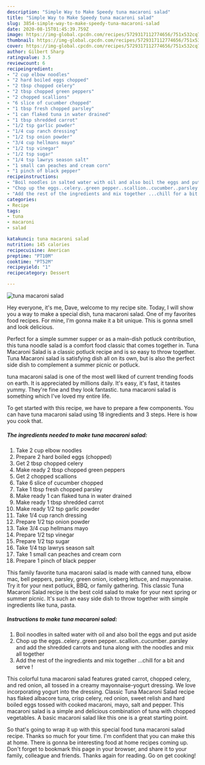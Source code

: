```yaml
---
description: "Simple Way to Make Speedy tuna macaroni salad"
title: "Simple Way to Make Speedy tuna macaroni salad"
slug: 3854-simple-way-to-make-speedy-tuna-macaroni-salad
date: 2020-08-15T01:45:39.759Z
image: https://img-global.cpcdn.com/recipes/5729317112774656/751x532cq70/tuna-macaroni-salad-recipe-main-photo.jpg
thumbnail: https://img-global.cpcdn.com/recipes/5729317112774656/751x532cq70/tuna-macaroni-salad-recipe-main-photo.jpg
cover: https://img-global.cpcdn.com/recipes/5729317112774656/751x532cq70/tuna-macaroni-salad-recipe-main-photo.jpg
author: Gilbert Sharp
ratingvalue: 3.5
reviewcount: 6
recipeingredient:
- "2 cup elbow noodles"
- "2 hard boiled eggs chopped"
- "2 tbsp chopped celery"
- "2 tbsp chopped green peppers"
- "2 chopped scallions"
- "6 slice of cucumber chopped"
- "1 tbsp fresh chopped parsley"
- "1 can flaked tuna in water drained"
- "1 tbsp shredded carrot"
- "1/2 tsp garlic powder"
- "1/4 cup ranch dressing"
- "1/2 tsp onion powder"
- "3/4 cup hellmans mayo"
- "1/2 tsp vinegar"
- "1/2 tsp sugar"
- "1/4 tsp lawrys season salt"
- "1 small can peaches and cream corn"
- "1 pinch of black pepper"
recipeinstructions:
- "Boil noodles in salted water with oil and also boil the eggs and put aside"
- "Chop up the eggs..celery..green pepper..scallion..cucumber..parsley and add the shredded carrots and tuna along with the noodles and mix all together"
- "Add the rest of the ingredients and mix together ...chill for a bit and serve !"
categories:
- Recipe
tags:
- tuna
- macaroni
- salad

katakunci: tuna macaroni salad 
nutrition: 145 calories
recipecuisine: American
preptime: "PT10M"
cooktime: "PT52M"
recipeyield: "1"
recipecategory: Dessert

---
```



![tuna macaroni salad](https://img-global.cpcdn.com/recipes/5729317112774656/751x532cq70/tuna-macaroni-salad-recipe-main-photo.jpg)

Hey everyone, it's me, Dave, welcome to my recipe site. Today, I will show you a way to make a special dish, tuna macaroni salad. One of my favorites food recipes. For mine, I'm gonna make it a bit unique. This is gonna smell and look delicious.

Perfect for a simple summer supper or as a main-dish potluck contribution, this tuna noodle salad is a comfort food classic that comes together in. Tuna Macaroni Salad is a classic potluck recipe and is so easy to throw together. Tuna Macaroni salad is satisfying dish all on its own, but is also the perfect side dish to complement a summer picnic or potluck.

tuna macaroni salad is one of the most well liked of current trending foods on earth. It is appreciated by millions daily. It's easy, it's fast, it tastes yummy. They're fine and they look fantastic. tuna macaroni salad is something which I've loved my entire life.


To get started with this recipe, we have to prepare a few components. You can have tuna macaroni salad using 18 ingredients and 3 steps. Here is how you cook that.

<!--inarticleads1-->

##### The ingredients needed to make tuna macaroni salad:

1. Take 2 cup elbow noodles
1. Prepare 2 hard boiled eggs (chopped)
1. Get 2 tbsp chopped celery
1. Make ready 2 tbsp chopped green peppers
1. Get 2 chopped scallions
1. Take 6 slice of cucumber chopped
1. Take 1 tbsp fresh chopped parsley
1. Make ready 1 can flaked tuna in water drained
1. Make ready 1 tbsp shredded carrot
1. Make ready 1/2 tsp garlic powder
1. Take 1/4 cup ranch dressing
1. Prepare 1/2 tsp onion powder
1. Take 3/4 cup hellmans mayo
1. Prepare 1/2 tsp vinegar
1. Prepare 1/2 tsp sugar
1. Take 1/4 tsp lawrys season salt
1. Take 1 small can peaches and cream corn
1. Prepare 1 pinch of black pepper


This family favorite tuna macaroni salad is made with canned tuna, elbow mac, bell peppers, parsley, green onion, iceberg lettuce, and mayonnaise. Try it for your next potluck, BBQ, or family gathering. This classic Tuna Macaroni Salad recipe is the best cold salad to make for your next spring or summer picnic. It&#39;s such an easy side dish to throw together with simple ingredients like tuna, pasta. 

<!--inarticleads2-->

##### Instructions to make tuna macaroni salad:

1. Boil noodles in salted water with oil and also boil the eggs and put aside
1. Chop up the eggs..celery..green pepper..scallion..cucumber..parsley and add the shredded carrots and tuna along with the noodles and mix all together
1. Add the rest of the ingredients and mix together ...chill for a bit and serve !


This colorful tuna macaroni salad features grated carrot, chopped celery, and red onion, all tossed in a creamy mayonnaise-yogurt dressing. We love incorporating yogurt into the dressing. Classic Tuna Macaroni Salad recipe has flaked albacore tuna, crisp celery, red onion, sweet relish and hard boiled eggs tossed with cooked macaroni, mayo, salt and pepper. This macaroni salad is a simple and delicious combination of tuna with chopped vegetables. A basic macaroni salad like this one is a great starting point. 

So that's going to wrap it up with this special food tuna macaroni salad recipe. Thanks so much for your time. I'm confident that you can make this at home. There is gonna be interesting food at home recipes coming up. Don't forget to bookmark this page in your browser, and share it to your family, colleague and friends. Thanks again for reading. Go on get cooking!
